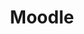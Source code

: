 ---
title: Moodle
icon: far fa-file-code
button: Get your website
show: false
form: https://docs.google.com/forms/d/e/1FAIpQLSdXySSmkNWSWzi_pvVkBqt1Cb6T0QkBdPydnXNbNI_4biQLyg/viewform?embedded=true
form-height: 2000
change: false
internal-link: /contact/
lang-id: '6'
lang: gb
---